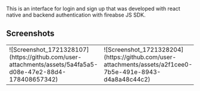 This is an interface for login and sign up that was developed with react native and backend authentication with fireabse JS SDK.

## Screenshots
<table>
   <tr>
    <td>
![Screenshot_1721328107](https://github.com/user-attachments/assets/5a4fa5a5-d08e-47e2-88d4-178408657342)
         </td>
    <td>
![Screenshot_1721328204](https://github.com/user-attachments/assets/a2f1cee0-7b5e-491e-8943-d4a8a48c44c2)
       </td>
  </tr>
</table>


